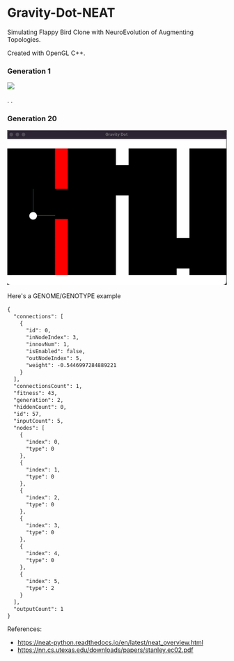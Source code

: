 # Gravity-Dot-NEAT

Simulating Flappy Bird Clone with NeuroEvolution of Augmenting Topologies.

Created with OpenGL C++.

### Generation 1
![](https://github.com/iamnexxed/Gravity-Dot-NEAT/blob/main/Images/GravityDotCapture1.gif)

.
.

### Generation 20
![](https://github.com/iamnexxed/Gravity-Dot-NEAT/blob/main/Images/GravityDotCapture2.gif)

Here's a GENOME/GENOTYPE example


```
{
  "connections": [
    {
      "id": 0,
      "inNodeIndex": 3,
      "innovNum": 1,
      "isEnabled": false,
      "outNodeIndex": 5,
      "weight": -0.5446997284889221
    }
  ],
  "connectionsCount": 1,
  "fitness": 43,
  "generation": 2,
  "hiddenCount": 0,
  "id": 57,
  "inputCount": 5,
  "nodes": [
    {
      "index": 0,
      "type": 0
    },
    {
      "index": 1,
      "type": 0
    },
    {
      "index": 2,
      "type": 0
    },
    {
      "index": 3,
      "type": 0
    },
    {
      "index": 4,
      "type": 0
    },
    {
      "index": 5,
      "type": 2
    }
  ],
  "outputCount": 1
}

```

References:
- https://neat-python.readthedocs.io/en/latest/neat_overview.html
- https://nn.cs.utexas.edu/downloads/papers/stanley.ec02.pdf

